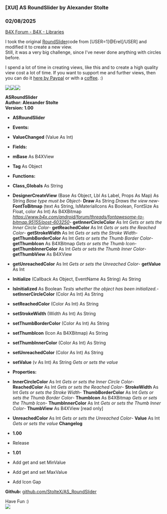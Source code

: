 ###  [XUI] AS RoundSlider by Alexander Stolte
### 02/08/2025
[B4X Forum - B4X - Libraries](https://www.b4x.com/android/forum/threads/137445/)

I took the original [RoundSlider](https://www.b4x.com/android/forum/threads/b4x-xui-roundslider.95465/#content)code from [USER=1]@Erel[/USER] and modified it to create a new view.  
Still, it was a very big challenge, since I've never done anything with circles before.  
  
I spend a lot of time in creating views, like this and to create a high quality view cost a lot of time. If you want to support me and further views, then you can do it [here by Paypal](https://www.paypal.com/donate/?hosted_button_id=PBJGJWDDSM6ZG) or with a [coffee](https://www.buymeacoffee.com/astolte). :)  
  
![](https://www.b4x.com/android/forum/attachments/123958)![](https://www.b4x.com/android/forum/attachments/123959)![](https://www.b4x.com/android/forum/attachments/123960)  
  
**ASRoundSlider  
Author: Alexander Stolte  
Version: 1.00**  

- **ASRoundSlider**

- **Events:**

- **ValueChanged** (Value As Int)

- **Fields:**

- **mBase** As B4XView
- **Tag** As Object

- **Functions:**

- **Class\_Globals** As String
- **DesignerCreateView** (Base As Object, Lbl As Label, Props As Map) As String
*Base type must be Object*- **Draw** As String
*Draws the view new*- **FontToBitmap** (text As String, IsMaterialIcons As Boolean, FontSize As Float, color As Int) As B4XBitmap
*<https://www.b4x.com/android/forum/threads/fontawesome-to-bitmap.95155/post-603250>*- **getInnerCircleColor** As Int
*Gets or sets the Inner Circle Color*- **getReachedColor** As Int
*Gets or sets the Reached Color*- **getStrokeWidth** As Int
*Gets or sets the Stroke Width*- **getThumbBorderColor** As Int
*Gets or sets the Thumb Border Color*- **getThumbIcon** As B4XBitmap
*Gets or sets the Thumb Icon*- **getThumbInnerColor** As Int
*Gets or sets the Thumb Inner Color*- **getThumbView** As B4XView
- **getUnreachedColor** As Int
*Gets or sets the Unreached Color*- **getValue** As Int
- **Initialize** (Callback As Object, EventName As String) As String
- **IsInitialized** As Boolean
*Tests whether the object has been initialized.*- **setInnerCircleColor** (Color As Int) As String
- **setReachedColor** (Color As Int) As String
- **setStrokeWidth** (Width As Int) As String
- **setThumbBorderColor** (Color As Int) As String
- **setThumbIcon** (Icon As B4XBitmap) As String
- **setThumbInnerColor** (Color As Int) As String
- **setUnreachedColor** (Color As Int) As String
- **setValue** (v As Int) As String
*Gets or sets the value*
- **Properties:**

- **InnerCircleColor** As Int
*Gets or sets the Inner Circle Color*- **ReachedColor** As Int
*Gets or sets the Reached Color*- **StrokeWidth** As Int
*Gets or sets the Stroke Width*- **ThumbBorderColor** As Int
*Gets or sets the Thumb Border Color*- **ThumbIcon** As B4XBitmap
*Gets or sets the Thumb Icon*- **ThumbInnerColor** As Int
*Gets or sets the Thumb Inner Color*- **ThumbView** As B4XView [read only]
- **UnreachedColor** As Int
*Gets or sets the Unreached Color*- **Value** As Int
*Gets or sets the value*
**Changelog**  

- **1.00**

- Release

- **1.01**

- Add get and set MinValue
- Add get and set MaxValue
- Add Icon Gap

**Github:** [github.com/StolteX/AS\_RoundSlider](https://github.com/StolteX/AS_RoundSlider)  
  
Have Fun :)  
[![](https://www.b4x.com/android/forum/attachments/paypal-donate-button-png-clipart-png.79848/)](https://www.paypal.com/donate/?hosted_button_id=PBJGJWDDSM6ZG)